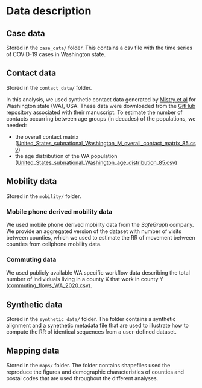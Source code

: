 # Data description

## Case data 
Stored in the ```case_data/``` folder.
This contains a csv file with the time series of COVID-19 cases in Washington state.

## Contact data 
Stored in the ```contact_data/``` folder.

In this analysis, we used synthetic contact data generated by [Mistry et al](https://doi.org/10.1038/s41467-020-20544-y) for Washington state (WA), USA. 
These data were downloaded from the [GitHub repository](https://github.com/mobs-lab/mixing-patterns) associated with their manuscript.
To estimate the number of contacts occurring between age groups (in decades) of the populations, we needed:
- the overall contact matrix ([United_States_subnational_Washington_M_overall_contact_matrix_85.csv](https://github.com/blab/phylo-kernel-public/blob/main/data/contact_data/United_States_subnational_Washington_M_overall_contact_matrix_85.csv))
- the age distribution of the WA population ([United_States_subnational_Washington_age_distribution_85.csv](https://github.com/blab/phylo-kernel-public/blob/main/data/contact_data/United_States_subnational_Washington_age_distribution_85.csv))


## Mobility data 
Stored in the ```mobility/``` folder.

### Mobile phone derived mobility data
We used mobile phone derived mobility data from the *SafeGraph* company.
We provide an aggregated version of the dataset with number of visits between counties, which we used to estimate the RR of movement between counties from cellphone mobility data.

### Commuting data
We used publicly available WA specific workflow data describing the total number of individuals living in a county X that work in county Y ([commuting_flows_WA_2020.csv](https://github.com/blab/phylo-kernel-public/blob/main/data/mobility/commuting_flows_WA_2020.csv)).

## Synthetic data 
Stored in the ```synthetic_data/``` folder. 
The folder contains a synthetic alignment and a synethetic metadata file that are used to illustrate how to compute the RR of identical sequences from a user-defined dataset.

## Mapping data 
Stored in the ```maps/``` folder.
The folder contains shapefiles used the reproduce the figures and demographic characteristics of counties and postal codes that are used throughout the different analyses.

